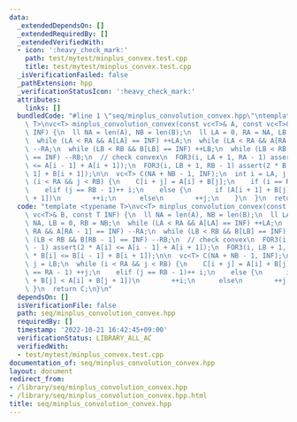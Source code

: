 ```yaml
---
data:
  _extendedDependsOn: []
  _extendedRequiredBy: []
  _extendedVerifiedWith:
  - icon: ':heavy_check_mark:'
    path: test/mytest/minplus_convex.test.cpp
    title: test/mytest/minplus_convex.test.cpp
  _isVerificationFailed: false
  _pathExtension: hpp
  _verificationStatusIcon: ':heavy_check_mark:'
  attributes:
    links: []
  bundledCode: "#line 1 \"seq/minplus_convolution_convex.hpp\"\ntemplate <typename\
    \ T>\nvc<T> minplus_convolution_convex(const vc<T>& A, const vc<T>& B, const T\
    \ INF) {\n  ll NA = len(A), NB = len(B);\n  ll LA = 0, RA = NA, LB = 0, RB = NB;\n\
    \  while (LA < RA && A[LA] == INF) ++LA;\n  while (LA < RA && A[RA - 1] == INF)\
    \ --RA;\n  while (LB < RB && B[LB] == INF) ++LB;\n  while (LB < RB && B[RB - 1]\
    \ == INF) --RB;\n  // check convex\n  FOR3(i, LA + 1, RA - 1) assert(2 * A[i]\
    \ <= A[i - 1] + A[i + 1]);\n  FOR3(i, LB + 1, RB - 1) assert(2 * B[i] <= B[i -\
    \ 1] + B[i + 1]);\n\n  vc<T> C(NA + NB - 1, INF);\n  int i = LA, j = LB;\n  while\
    \ (i < RA && j < RB) {\n    C[i + j] = A[i] + B[j];\n    if (i == RA - 1) ++j;\n\
    \    elif (j == RB - 1)++ i;\n    else {\n      if (A[i + 1] + B[j] < A[i] + B[j\
    \ + 1])\n        ++i;\n      else\n        ++j;\n    }\n  }\n  return C;\n}\n"
  code: "template <typename T>\nvc<T> minplus_convolution_convex(const vc<T>& A, const\
    \ vc<T>& B, const T INF) {\n  ll NA = len(A), NB = len(B);\n  ll LA = 0, RA =\
    \ NA, LB = 0, RB = NB;\n  while (LA < RA && A[LA] == INF) ++LA;\n  while (LA <\
    \ RA && A[RA - 1] == INF) --RA;\n  while (LB < RB && B[LB] == INF) ++LB;\n  while\
    \ (LB < RB && B[RB - 1] == INF) --RB;\n  // check convex\n  FOR3(i, LA + 1, RA\
    \ - 1) assert(2 * A[i] <= A[i - 1] + A[i + 1]);\n  FOR3(i, LB + 1, RB - 1) assert(2\
    \ * B[i] <= B[i - 1] + B[i + 1]);\n\n  vc<T> C(NA + NB - 1, INF);\n  int i = LA,\
    \ j = LB;\n  while (i < RA && j < RB) {\n    C[i + j] = A[i] + B[j];\n    if (i\
    \ == RA - 1) ++j;\n    elif (j == RB - 1)++ i;\n    else {\n      if (A[i + 1]\
    \ + B[j] < A[i] + B[j + 1])\n        ++i;\n      else\n        ++j;\n    }\n \
    \ }\n  return C;\n}\n"
  dependsOn: []
  isVerificationFile: false
  path: seq/minplus_convolution_convex.hpp
  requiredBy: []
  timestamp: '2022-10-21 16:42:45+09:00'
  verificationStatus: LIBRARY_ALL_AC
  verifiedWith:
  - test/mytest/minplus_convex.test.cpp
documentation_of: seq/minplus_convolution_convex.hpp
layout: document
redirect_from:
- /library/seq/minplus_convolution_convex.hpp
- /library/seq/minplus_convolution_convex.hpp.html
title: seq/minplus_convolution_convex.hpp
---
```

